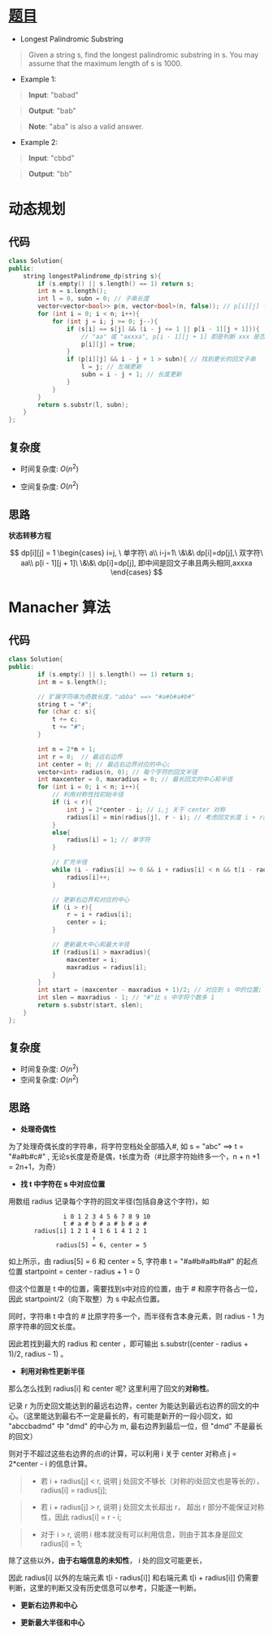 # [题目](https://leetcode.com/problems/longest-palindromic-substring/)

* Longest Palindromic Substring

> Given a string s, find the longest palindromic substring in s. You may assume that the maximum length of s is 1000.

* Example 1:

> **Input**: "babad"

> **Output**: "bab"

> **Note**: "aba" is also a valid answer.

* Example 2:

> **Input**: "cbbd"

> **Output**: "bb"


# 动态规划
## 代码

```cpp
class Solution{
public:
    string longestPalindrome_dp(string s){
        if (s.empty() || s.length() == 1) return s;
        int n = s.length();
        int l = 0, subn = 0; // 子串长度 
        vector<vector<bool>> p(n, vector<bool>(n, false)); // p[i][j] 判断字符串从 j 到 i 是否为回文子串
        for (int i = 0; i < n; i++){
            for (int j = i; j >= 0; j--){
                if (s[i] == s[j] && (i - j <= 1 || p[i - 1][j + 1])){
                    // "aa" 或 "axxxa", p[i - 1][j + 1] 即是判断 xxx 是否为回文
                    p[i][j] = true;
                }
                if (p[i][j] && i - j + 1 > subn){ // 找到更长的回文子串
                    l = j; // 左端更新
                    subn = i - j + 1; // 长度更新
                }
            }
        }
        return s.substr(l, subn);
    }
};
```

## 复杂度
* 时间复杂度: $O(n^2)$

* 空间复杂度: $O(n^2)$

## 思路

**状态转移方程**

$$
dp[i][j] = 1 
\begin{cases}
i=j, \ 单字符\ a\\
i-j=1\ \&\&\ dp[i]=dp[j],\ 双字符\ aa\\
p[i - 1][j + 1]\ \&\&\ dp[i]=dp[j], 即中间是回文子串且两头相同,axxxa
\end{cases}
$$
   
# Manacher 算法

## 代码

```cpp
class Solution{
public:
        if (s.empty() || s.length() == 1) return s;
        int m = s.length();

        // 扩展字符串为奇数长度，"abba" ==> "#a#b#a#b#"
        string t = "#";
        for (char c: s){
            t += c;
            t += "#";
        }

        int n = 2*m + 1;
        int r = 0;  // 最远右边界
        int center = 0; // 最远右边界对应的中心;
        vector<int> radius(n, 0); // 每个字符的回文半径
        int maxcenter = 0, maxradius = 0; // 最长回文的中心和半径
        for (int i = 0; i < n; i++){
            // 利用对称性找初始半径
            if (i < r){
                int j = 2*center - i; // i,j 关于 center 对称
                radius[i] = min(radius[j], r - i); // 考虑回文长度 i + radius[j] 是否超过 r
            }
            else{
                radius[i] = 1; // 单字符
            }

            // 扩充半径
            while (i - radius[i] >= 0 && i + radius[i] < n && t[i - radius[i]] == t[i + radius[i]]){
                radius[i]++;
            }

            // 更新右边界和对应的中心
            if (i > r){
                r = i + radius[i];
                center = i;
            }

            // 更新最大中心和最大半径
            if (radius[i] > maxradius){
                maxcenter = i;
                maxradius = radius[i];
            }
        }
        int start = (maxcenter - maxradius + 1)/2; // 对应到 s 中的位置;
        int slen = maxradius - 1; // "#"比 s 中字符个数多 1
        return s.substr(start, slen);
    }
};
```

## 复杂度
* 时间复杂度: $O(n^2)$
* 空间复杂度: $O(n^2)$

## 思路
* **处理奇偶性**

为了处理奇偶长度的字符串，将字符空档处全部插入#, 如 s = "abc" ==> t = "#a#b#c#" , 无论s长度是奇是偶，t长度为奇（#比原字符始终多一个，n + n +1 = 2n+1，为奇）



* **找 t 中字符在 s 中对应位置**

用数组 radius 记录每个字符的回文半径(包括自身这个字符)，如 
		  
          	       i 0 1 2 3 4 5 6 7 8 9 10
		           t # a # b # a # b # a #
	       radius[i] 1 2 1 4 1 6 1 4 1 2 1
		                   ↑
				 radius[5] = 6, center = 5 
如上所示，由 radius[5] = 6 和 center = 5, 字符串 t = "#a#b#a#b#a#"  的起点位置 startpoint  = center - radius + 1 = 0
		
但这个位置是 t 中的位置，需要找到s中对应的位置，由于 # 和原字符各占一位，因此 startpoint/2（向下取整）为 s 中起点位置。
	
同时，字符串 t 中含的 # 比原字符多一个，而半径有含本身元素，则 radius - 1 为 原字符串的回文长度。
	
因此若找到最大的 radius 和  center ，即可输出 s.substr((center - radius + 1)/2, radius - 1) 。
	


* **利用对称性更新半径**

那么怎么找到 radius[i] 和 center 呢? 这里利用了回文的**对称性**。
	
记录 r 为历史回文能达到的最远右边界，center 为能达到最远右边界的回文的中心。（这里能达到最右不一定是最长的，有可能是新开的一段小回文，如 "abccbadmd" 中 "dmd" 的中心为 m, 最右边界到最后一位，但 "dmd" 不是最长的回文）

则对于不超过这些右边界的点i的计算，可以利用 i 关于 center 对称点 j = 2*center - i 的信息计算。

>- 若 i + radius[j] < r, 说明 j 处回文不够长（对称的i处回文也是等长的），radius[i] = radius[j];

>- 若 i + radius[j] > r, 说明 j 处回文太长超出 r， 超出 r 部分不能保证对称性，因此 radius[i] = r - i;

>- 对于 i > r, 说明 i 根本就没有可以利用信息，则由于其本身是回文 radius[i] = 1;


除了这些以外，**由于右端信息的未知性**， i 处的回文可能更长，

因此 radius[i] 以外的左端元素 t[i - radius[i]] 和右端元素 t[i + radius[i]] 仍需要判断，这里的判断又没有历史信息可以参考，只能逐一判断。



* **更新右边界和中心**



* **更新最大半径和中心**
